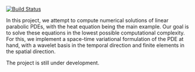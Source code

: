 [![Build Status](https://semaphoreci.com/api/v1/projects/44ef465e-22c0-49eb-8aaf-8612ba40b4be/2971664/badge.svg)](https://semaphoreci.com/rvanvenetie-66/spacetime)

In this project, we attempt to compute numerical solutions of linear parabolic 
PDEs, with the heat equation being the main example. Our goal is to solve these
equations in the lowest possible computational complexity. For this, we implement
a space-time variational formulation of the PDE at hand, with a wavelet basis in
the temporal direction and finite elements in the spatial direction.

The project is still under development.
